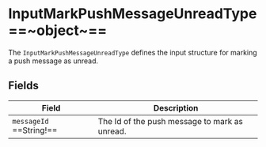 # InputMarkPushMessageUnreadType ==~object~==

The `InputMarkPushMessageUnreadType` defines the input structure for marking a push message as unread.

## Fields

| Field                     | Description                                   |
|---------------------------|-----------------------------------------------|
| `messageId` ==String!==   | The Id of the push message to mark as unread. |

